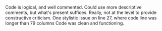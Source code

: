 Code is logical, and well commented.
Could use more descriptive comments, but what's present suffices.  Really, 
not at the level to provide constructive criticism.  One stylistic issue on line 27, 
where code line was longer than 79 columns
Code was clean and functioning.
